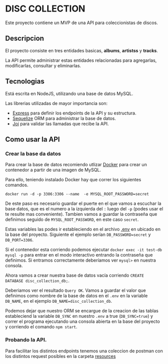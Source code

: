 # DISC COLLECTION

Este proyecto contiene un MVP de una API para coleccionistas de discos.

## Descripcion

El proyecto consiste en tres entidades basicas, **albums**, **artistss** y **tracks**.

La API permite administrar estas entidades relacionadas para agregarlas, modificarlas, consultar y eliminarlas.

## Tecnologias

Está escrita en NodeJS, utilizando una base de datos MySQL.

Las librerias utilizadas de mayor importancia son:

- [Express](https://expressjs.com/) para definir los endpoints de la API y su estructura.
- [Sequelize](https://sequelize.org/) ORM para administrar la base de datos.
- [Joi](https://joi.dev/) para validar las llamadas que recibe la API.

## Como usar la API

### Crear la base da datos

Para crear la base de datos recomiendo utlizar [Docker](https://www.docker.com/) para crear un contenedor a partir de una imagen de MySQL.

Para ello, teniendo instalado Docker hay que correr los siguientes comandos.

```
docker run -d -p 3306:3306 --name  -e MYSQL_ROOT_PASSWORD=secret
```
De este paso es necesario guardar el puerte en el que vamos a escuchar la base datos, que es el numero a la izquierda del `:` luego del `-p` (podes usar el te resulte mas conveniente). Tambien vamos a guardar la contraseña que definimos seguido de `MYSQL_ROOT_PASSWORD`, en este caso `secret`.

Estas variables las podes ir estableciendo en el archivo [.env](./.env) en ubicado en la base del proyecto. Siguiente el ejemplo serían `DB_PASSWORD=secret` y `DB_PORT=3306`.

Si el contenedor esta corriendo podemos ejecutar
`docker exec -it test-db mysql -p` para entrar en el modo interactivo entrando la contraseña que definimos. Si entramos correctamente deberíamos ver `mysql>` en nuestra consola.

Ahora vamos a crear nuestra base de datos vacía corriendo `CREATE DATABASE disc_collection_db;`.

Deberiamos ver el resultado `Query OK`. Vamos a guardar el valor que definimos como nombre de la base de datos en el `.env` en la variable `DB_NAME`, en el ejemplo `DB_NAME=disc_collection_db`.

Podemos dejar que nuestro ORM se encargue de la creacion de las tablas estableciend la variable `DB_SYNC` en nuestro `.env` a true (`DB_SYNC=true`) y correr el programa ejecutando una consola abierta en la base del proyecto y corriendo el comando `npm start`.

### Probando la API.

Para facilitar los distintos endpoints tenemos una coleccion de postman con los distintos request posibles en la carpeta [resources](./resources/albums_collection.postman_collection.json)

